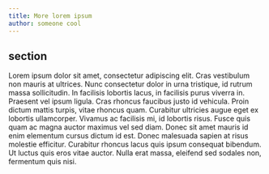 ```yaml
---
title: More lorem ipsum
author: someone cool
---
```


## section

Lorem ipsum dolor sit amet, consectetur adipiscing elit. Cras vestibulum non mauris at ultrices. Nunc consectetur dolor in urna tristique, id rutrum massa sollicitudin. In facilisis lobortis lacus, in facilisis purus viverra in. Praesent vel ipsum ligula. Cras rhoncus faucibus justo id vehicula. Proin dictum mattis turpis, vitae rhoncus quam. Curabitur ultricies augue eget ex lobortis ullamcorper. Vivamus ac facilisis mi, id lobortis risus. Fusce quis quam ac magna auctor maximus vel sed diam. Donec sit amet mauris id enim elementum cursus dictum id est. Donec malesuada sapien at risus molestie efficitur. Curabitur rhoncus lacus quis ipsum consequat bibendum. Ut luctus quis eros vitae auctor. Nulla erat massa, eleifend sed sodales non, fermentum quis nisi.
